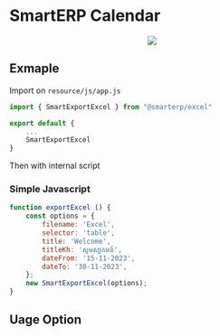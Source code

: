 # SmartERP Calendar
<p align="center">
    <img src="https://img.shields.io/npm/dt/@smarterp/excel">
</p>

## Exmaple

Import on `resource/js/app.js`
```js
import { SmartExportExcel } from "@smarterp/excel"

export default {
    ...
    SmartExportExcel
}
```

Then with internal script 

### Simple Javascript
```js
function exportExcel () {
    const options = {
        filename: 'Excel',
        selector: 'table',
        title: 'Welcome',
        titleKh: 'សូមសា្វគមន៍',
        dateFrom: '15-11-2023',
        dateTo: '30-11-2023',
    };
    new SmartExportExcel(options);
}

```

## Uage Option 
